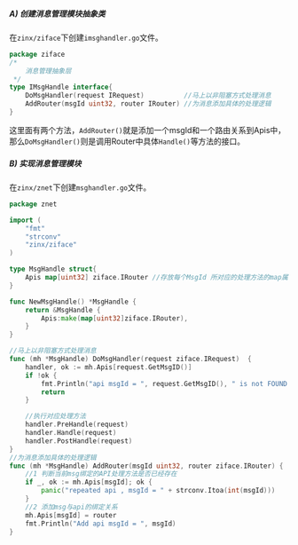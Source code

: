 ##### A) 创建消息管理模块抽象类

在`zinx/ziface`下创建`imsghandler.go`文件。

```go
package ziface
/*
	消息管理抽象层
 */
type IMsgHandle interface{
	DoMsgHandler(request IRequest)			//马上以非阻塞方式处理消息
	AddRouter(msgId uint32, router IRouter)	//为消息添加具体的处理逻辑
}
```



这里面有两个方法，`AddRouter()`就是添加一个msgId和一个路由关系到Apis中，那么`DoMsgHandler()`则是调用Router中具体`Handle()`等方法的接口。



##### B) 实现消息管理模块



在`zinx/znet`下创建`msghandler.go`文件。



```go
package znet

import (
	"fmt"
	"strconv"
	"zinx/ziface"
)

type MsgHandle struct{
	Apis map[uint32] ziface.IRouter //存放每个MsgId 所对应的处理方法的map属性
}

func NewMsgHandle() *MsgHandle {
	return &MsgHandle {
		Apis:make(map[uint32]ziface.IRouter),
	}
}

//马上以非阻塞方式处理消息
func (mh *MsgHandle) DoMsgHandler(request ziface.IRequest)	{
	handler, ok := mh.Apis[request.GetMsgID()]
	if !ok {
		fmt.Println("api msgId = ", request.GetMsgID(), " is not FOUND!")
		return
	}

	//执行对应处理方法
	handler.PreHandle(request)
	handler.Handle(request)
	handler.PostHandle(request)
}
//为消息添加具体的处理逻辑
func (mh *MsgHandle) AddRouter(msgId uint32, router ziface.IRouter) {
	//1 判断当前msg绑定的API处理方法是否已经存在
	if _, ok := mh.Apis[msgId]; ok {
		panic("repeated api , msgId = " + strconv.Itoa(int(msgId)))
	}
	//2 添加msg与api的绑定关系
	mh.Apis[msgId] = router
	fmt.Println("Add api msgId = ", msgId)
}
```